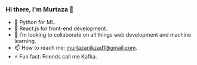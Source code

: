 ### Hi there, I'm  Murtaza 👋

- 🔭 Python for ML.
- 🌱 React.js for front-end development.
- 👯 I’m looking to collaborate on all things web development and machine learning.
- 📫 How to reach me: murtazanikzad1@gmail.com.
- ⚡ Fun fact: Friends call me Kafka.
